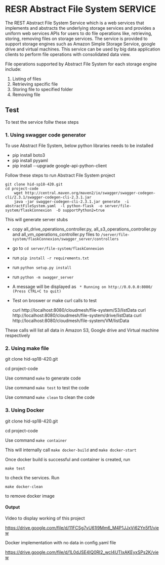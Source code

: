 # RESR Abstract File System SERVICE


The REST Abstract File System Service which is a web services that
implements and abstracts the underlying storage services and provides
a uniform web services APIs for users to do file operations like,
retrieving, storing, removing files on storage services. The service
is provided to support storage engines such as Amazon Simple Storage
Service, google drive and virtual machines. This service can be used
by big data application clients to perform file operations with
consolidated data view.
  

File operations supported by Abstract File System for each storage
engine include:

1. Listing of files 
2. Retrieving specific file
3. Storing file to specified folder
4. Removing file



## Test

To test the service follw these steps

### 1. Using swagger code generator

To use Abstract File System, below python libraries needs to be installed

* pip install boto3
* pip install pyyaml
* pip install --upgrade google-api-python-client


Follow these steps to run Abstract File System project

	git clone hid-sp18-420.git
	cd project-code
        wget http://central.maven.org/maven2/io/swagger/swagger-codegen-cli/2.3.1/swagger-codegen-cli-2.3.1.jar
        java -jar swagger-codegen-cli-2.3.1.jar generate  -i abstractFileSystem.yaml  -l python-flask  -o server/file-system/flaskConnexion  -D supportPython2=true 

This will generate server stubs

* copy all_drive_operations_controller.py, all_s3_operations_controller.py and all_vm_operations_controller.py files to ``/server/file-system/flaskConnexion/swagger_server/controllers``
* go to ``cd server/file-system/flaskConnexion``
* run ``pip install -r requirements.txt``
* run ``python setup.py install``
* run ``python -m swagger_server``
* A message will be displayed as
	`` * Running on http://0.0.0.0:8080/ (Press CTRL+C to quit)``

* Test on broswer or make curl calls to test
	 
     curl http://localhost:8080/cloudmesh/file-system/S3/listData
     curl http://localhost:8080/cloudmesh/file-system/drive/listData
     curl http://localhost:8080/cloudmesh/file-system/VM/listData

These calls will list all data in Amazon S3, Google drive and Virtual machine respectively



### 2. Using make file

git clone hid-sp18-420.git

cd project-code

Use command ``make`` to generate code 

Use command ``make test`` to test the code

Use command ``make clean`` to clean the code

### 3. Using Docker

git clone hid-sp18-420.git

cd project-code

Use command ``make container``

This will internally call ``make docker-build`` and ``make docker-start``

Once docker build is successful and container is created, run

    make test

to check the services. Run

    make docker-clean

to remove docker image


#### Output

Video to display working of this project 
	
<https://drive.google.com/file/d/11FCSg7vU61l9Mm6_M4P1JJxVi62Yn5f1/view>

Docker implementation with no data in config.yaml file 

<https://drive.google.com/file/d/1L0dJSE4IQ0RI2_wcI4UTIxAKEyxSPs2K/view>





